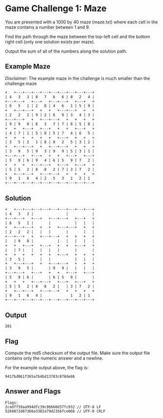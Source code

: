 # Game Challenge 1: Maze

You are presented with a 1000 by 40 maze (maze.txt) where each cell in the maze contains a number between 1 and 9.

Find the path through the maze between the top-left cell and the bottom right cell (only one solution exists per maze).

Output the sum of all of the numbers along the solution path.

## Example Maze

*Disclaimer*: The example maze in the challenge is much smaller than the challenge maze

```txt
+   +---+---+---+---+---+---+---+---+---+
| 4   3   3 | 8   7   6   6 | 8   2   4 |
+---+---+   +---+   +---+---+   +---+   +
| 6   5   1 | 2   8 | 4   6   1 | 5 | 9 |
+   +---+---+   +   +   +---+---+   +   +
| 2   2   2 | 9 | 2 | 6   9 | 3   4 | 3 |
+---+---+   +   +---+---+   +   +   +   +
| 9 | 9   8 | 6   3   7 | 7 | 8 | 5 | 8 |
+   +   +---+   +---+   +   +   +---+   +
| 4 | 7 | 1 | 5 | 8 | 5 | 7   4 | 6   5 |
+   +   +   +   +   +   +---+   +   +   +
| 3   5 | 2   1 | 8 | 8   2   5 | 3 | 2 |
+   +---+---+   +   +---+---+   +   +   +
| 3   9   5 | 9   3 | 9   9 | 5 | 3 | 1 |
+---+---+   +---+   +   +   +---+   +---+
| 5   9 | 6 | 9   4 | 6 | 5   9 | 7   2 |
+   +   +   +---+---+   +---+   +---+   +
| 5 | 5   2 | 8   8   2 | 7 | 3 | 7   2 |
+   +---+---+   +---+---+   +   +   +   +
| 9   1   6   4 | 2   5   3   1   2 | 1
+---+---+---+---+---+---+---+---+---+---+
```

## Solution

```txt
+   +---+---+---+---+---+---+---+---+---+
| 4   3   3 |               |           |
+---+---+   +---+   +---+---+   +---+   +
| 6   5   1 |       |           |   |   |
+   +---+---+   +   +   +---+---+   +   +
| 2   2   2 |   |   |       |       |   |
+---+---+   +   +---+---+   +   +   +   +
|   | 9   8 |           |   |   |   |   |
+   +   +---+   +---+   +   +   +---+   +
|   | 7 |   |   |   |   |       |       |
+   +   +   +   +   +   +---+   +   +   +
| 3   5 |       |   |           |   |   |
+   +---+---+   +   +---+---+   +   +   +
| 3   9   5 |       | 9   9 |   |   |   |
+---+---+   +---+   +   +   +---+   +---+
| 5   9 | 6 |       | 6 | 5   9 |       |
+   +   +   +---+---+   +---+   +---+   +
| 5 | 5   2 | 8   8   2 |   | 3 | 7   2 |
+   +---+---+   +---+---+   +   +   +   +
| 9   1   6   4 |             1   2 | 1
+---+---+---+---+---+---+---+---+---+---+
```

## Output

```text
201

```

## Flag

Compute the md5 checksum of the output file. Make sure the output file contains only the numeric answer and a newline.

For the example output above, the flag is:

```text
9417bd061f365a7b4bd13783c878de86
```

## Answer and Flags

```text
Flags:
2cadff59aa994dfc39c96660d37fc932 // UTF-8 LF
5268872d87366a3382a79d2356fce06b // UTF-8 CRLF
```
